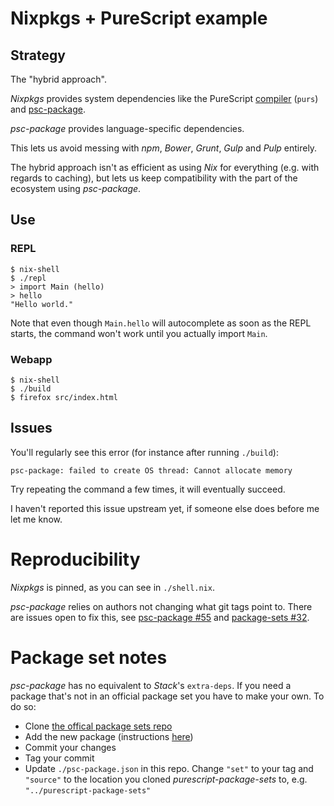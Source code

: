 # Nixpkgs + PureScript example

## Strategy

The "hybrid approach".

_Nixpkgs_ provides system dependencies like the PureScript [compiler](https://github.com/purescript/purescript) (`purs`) and [psc-package](https://github.com/purescript/psc-package).

_psc-package_ provides language-specific dependencies.

This lets us avoid messing with _npm_, _Bower_, _Grunt_, _Gulp_ and _Pulp_ entirely.

The hybrid approach isn't as efficient as using _Nix_ for everything (e.g. with regards to caching), but lets us keep compatibility with the part of the ecosystem using _psc-package_.

## Use

### REPL

```
$ nix-shell
$ ./repl
> import Main (hello)
> hello
"Hello world."
```

Note that even though `Main.hello` will autocomplete as soon as the REPL starts, the command won't work until you actually import `Main`.

### Webapp

```
$ nix-shell
$ ./build
$ firefox src/index.html
```

## Issues

You'll regularly see this error (for instance after running `./build`):

```
psc-package: failed to create OS thread: Cannot allocate memory
```

Try repeating the command a few times, it will eventually succeed.

I haven't reported this issue upstream yet, if someone else does before me let me know.

# Reproducibility

_Nixpkgs_ is pinned, as you can see in `./shell.nix`.

_psc-package_ relies on authors not changing what git tags point to. There are issues open to fix this, see [psc-package #55](https://github.com/purescript/psc-package/issues/55) and [package-sets #32](https://github.com/purescript/package-sets/issues/32).

# Package set notes

_psc-package_ has no equivalent to _Stack_'s `extra-deps`. If you need a package that's not in an official package set you have to make your own. To do so:

+ Clone [the offical package sets repo](https://github.com/purescript/package-sets)
+ Add the new package (instructions [here](https://github.com/purescript/psc-package#add-a-package-to-the-package-set))
+ Commit your changes
+ Tag your commit
+ Update `./psc-package.json` in this repo. Change `"set"` to your tag and `"source"` to the location you cloned _purescript-package-sets_ to, e.g. `"../purescript-package-sets"`
